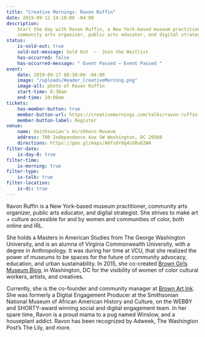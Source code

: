 ```yaml
---
title: "Creative Mornings: Ravon Ruffin"
date: 2019-09-12 14:10:00 -04:00
description:
    Start the day with Ravon Ruffin, a New York-based museum practitioner,
    community arts organizer, public arts educator, and digital strategist.
status:
    is-sold-out: true
    sold-out-message: Sold Out  —  Join the Waitlist
    has-occurred: false
    has-occurred-message: " Event Passed — Event Passed "
event:
    date: 2019-09-27 08:30:00 -04:00
    image: "/uploads/Header_CreativeMorning.png"
    image-alt: photo of Ravon Ruffin
    start-time: 8:30am
    end-time: 10:00am
tickets:
    has-member-button: true
    member-button-url: https://creativemornings.com/talks/ravon-ruffin
    member-button-label: Register
venue:
    name: Smithsonian's Hirshhorn Museum
    address: 700 Independence Ave SW Washington, DC 20560
    directions: https://goo.gl/maps/A6fs6Ydq4cGRu62WA
filter-date:
    is-day-8: true
filter-time:
    is-morning: true
filter-type:
    is-talk: true
filter-location:
    is-dc: true
---
```


Ravon Ruffin is a New York-based museum practitioner, community arts organizer, public arts educator, and digital strategist. She strives to make art + culture accessible for and by women and communities of color, both online and IRL.

She holds a Masters in American Studies from The George Washington University, and is an alumna of Virginia Commonwealth University, with a degree in Anthropology. It was during her time at VCU, that she realized the power of museums to be spaces for the future of community advocacy, education, and urban sustainability. In 2015, she co-created [Brown Girls Museum Blog](http://browngirlsmuseumblog.com/), in Washington, DC for the visibility of women of color cultural workers, artists, and creatives.

Currently, she is the co-founder and community manager at [Brown Art Ink](http://brownartink.com/). She was formerly a Digital Engagement Producer at the Smithsonian National Museum of African American History and Culture, on the WEBBY and SHORTY-award winning social and digital engagement team. In her spare time, Ravon is a proud mama to a pug named Winslow, and a houseplant addict. Ravon has been recognized by Adweek, The Washington Post’s The Lily, and more.
